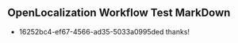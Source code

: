 ## OpenLocalization Workflow Test MarkDown
* 16252bc4-ef67-4566-ad35-5033a0995ded thanks!

<!--HONumber=Nov16_HO1-->


